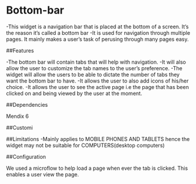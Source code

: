 # Bottom-bar
-This widget is a navigation bar that is placed at the bottom of a screen. It’s  the reason it’s called a bottom bar
-It is used for navigation through multiple pages. It mainly makes a user’s task of perusing through many pages easy.


##Features
 
-The bottom bar will contain tabs that will help with navigation.
-It will also allow the user to customize the tab names to the user’s preference.
-The widget will allow the users to be able to dictate the number of tabs they want 
the bottom bar to have.
-It allows the user to also add icons of his/her choice.
-It allows  the user to see the active page i.e the page that  has been clicked on and being viewed 
by the user at the moment.


##Dependencies

Mendix 6

##Customi

##Limitations
-Mainly applies to MOBILE PHONES AND TABLETS  hence the widget may  not be suitable for COMPUTERS(desktop computers)



##Configuration
 
 We used a microflow to help load a page when ever the tab is clicked. This enables a user view the page.






